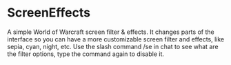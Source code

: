 # ScreenEffects

A simple World of Warcraft screen filter & effects. It changes parts of the interface so you can have a more customizable screen filter and effects, like sepia, cyan, night, etc. Use the slash command /se in chat to see what are the filter options, type the command again to disable it.
